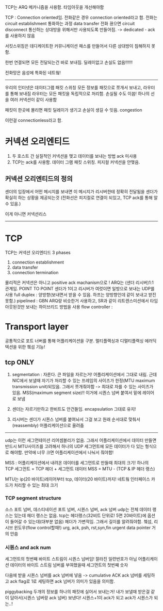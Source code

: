 TCP는 ARQ 메카니즘을 사용함.
타임아웃을 개선해야함

TCP : Connection oriented임.
전화같은 경우 connection oriented라고 함. 전화는 circuit establishment
통화하는 과정 data transfer
전화 끊으면 circuit disconnect
통신하는 상대방을 위해서만 사용되도록 만들어짐. -> dedicated - ack를 사용하지 않음

서킷스위칭은 데디케이트한 커뮤니케이션 패스를 만들어서 다른 상대방이 침해하지 못함.

한번 연결되면 모든 전달되는건 바로 보내짐. 딜레이없고 손실도 없음!!!!!!

전화망은 음성에 특화된 네트웤!

---

우리의 인터넷은 데이터그램 패킷 스위칭
모든 정보를 패킷으로 쪼개서 보내고, 라우터를 통해 보내짐
라우터는 모든 패킷을 독립적으로 처리함. 손실될 수도 이씀!
하나의 선을 여러 커넥션이 같이 사용함

패킷이 한곳에 몰리면 패킷 딜레이가 생기고 손실이 생길 수 잇음. congestion

이런걸 connectionless라고 함.

# 커넥션 오리엔티드

1. 두 호스트 간 실질적인 커넥션을 맺고 데이터를 보내는 방법 ack 미사용
2. TCP는 ack를 사용함. 데이터 그램 패킷 스위칭. 피지컬 커넥션을 안맺음.

## 커넥션 오리엔티드의 정의

센더의 입장에서 어떤 메시지를 보내면 이 메시지가 리시버한테 정확히 전달됨을 센더가 확실히 하는 상황을 제공되는것
(전화선은 피지컬로 연결이 되있고, TCP ack를 통해 알 수 있음.)

이게 아니면 커넥션리스

---

# TCP

TCP는 커넥션 오리엔티드
3 phases

1. connection establishment
2. data transfer
3. connection termination

물리적은 커넥션은 아니고 positive ack machanism으로 !
ARQ는 (샌더 리시버)1:1 관계임. POINT TO POINT
센더가 1이고 리시버가 여럿이면 일방으로 보내는 UDP를 사용
full duplex : 양방향(보내면서 받을 수 있음. 하프는 양방향인데 같이 보내고 받진 못함.)
pipelined : GBN ARQ랑 비슷한거 사용하고, SR과 같이 리트렌스미션에서 타임아웃된것만 보내는 하이브리드 방법을 사용
flow controller :

# Transport layer

공통적으로 포트 너버를 통해 어플리케이션을 구분. 멀티플랙싱과 디멀티플랙싱
에러딕텍션을 위한 쳌섬 기능!

## tcp ONLY

1. segmentation : 자른다. 큰 파일을 자르는거! 어플리케이션에서 그대로 내림. 근데 NIC에서 보낼때 자기가 처리할 수 있는 프레임의 사이즈가 한정(MTU maximum transmission unit)되있음. 그래서 쪼개줘야함 -> 최대로 자를 수 있는 사이즈가 있음. MSS(maximum segment size)!! 이거에 시퀀스 넘버 붙여서 밑에 레이어로 보냄

2. 센더는 자르기만하고 한비트도 안건들임. encapsulation 그대로 유지!

3. 리시버는 센더가 시퀀스 넘버를 붙여놔서 그걸 보고 원래 순서대로 맞춰서(reassembly) 어플리케이션으로 올려줌

---

udp는 이런 새그먼테이션 리어셈블리가 없음. 그래서 어플리케이션에서 데이터 만들면 반드시 MTU사이즈를 고려해서 하나의 UDP 세그먼트에 모든 데이터가 다 있는 형식으로 해야함. 만약에 너무 크면 어플리케이션에서 나눠서 줘야함!

MSS : 어플리케이션에서 내려온 데이터를 세그먼트로 만들때 최대의 크기!
하나의 TCP 세그먼트 = TCP 헤더 + 세그먼트 데이터
MSS = MTU - (TCP & IP 헤더 랭스)

MTU는 ip(20 바이트)레이어부터 tcp, 데이터(20 바이트)까지! 네트웤 인터페이스 카드가 처리할 수 있는 최대 크기

### TCP segment structure

소스 포트 넘버, 데스티네이션 포트 넘버, 시퀀스 넘버, ack 넘버
udp는 전체 데이터 랭스는 있는데 헤더 랭스는 없음. tcp는 헤더랭스(32비트 단위로! 5면 20바이트)에 옵션이 들어갈 수 있는데(대부분 없음) 헤더가 가변적임. 그래서 길이를 알려줘야함.
쳌섬, 리시브 윈도우(flow control할때!)
urg, ack, psh, rst,syn,fin
urgent data pointer 거의 안씀

### 시퀀스 and ack num

세그먼트의 첫번째 바이트 스트림이 시퀀스 넘버임! 잘라진 일련번호가 아님 어플리케이션 데이터의 바이트 스트림 넘버를 부여했을때 세그먼트의 첫번째 숫자

다음에 받을 시퀀스 넘버를 ack 넘버에 넣음 -> cumulative ACK
ack 넘버를 세팅하고 ack flag로 1로 세팅하면 ack 넘버가 의미가 있음을 의미함.

piggybacking
두개의 정보를 하나의 패킷에 실어서 보내는거!
내가 보낼때 받은걸 같이 담아서(시퀀스 넘버랑 ack 넘버) 보낸다!
시퀀스+1이 ack가 되고 ack가 시퀀스가 되는..!
